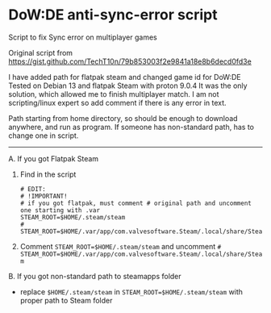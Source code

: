 # DoW:DE anti-sync-error script
Script to fix Sync error on multiplayer games

Original script from https://gist.github.com/TechT10n/79b853003f2e9841a18e8b6decd0fd3e

I have added path for flatpak steam and changed game id for DoW:DE
Tested on Debian 13 and flatpak Steam with proton 9.0.4
It was the only solution, which allowed me to finish multiplayer match.
I am not scripting/linux expert so add comment if there is any error in text.

Path starting from home directory, so should be enough to download anywhere, and run as program. If someone has non-standard path, has to change one in script.

---
A. If you got Flatpak Steam
1. Find in the script
   ````
   # EDIT:
   # !IMPORTANT!
   # if you got flatpak, must comment # original path and uncomment one starting with .var
   STEAM_ROOT=$HOME/.steam/steam
   # STEAM_ROOT=$HOME/.var/app/com.valvesoftware.Steam/.local/share/Steam
2. Comment `STEAM_ROOT=$HOME/.steam/steam` and uncomment `# STEAM_ROOT=$HOME/.var/app/com.valvesoftware.Steam/.local/share/Steam`

   
B. If you got non-standard path to steamapps folder
- replace `$HOME/.steam/steam` in `STEAM_ROOT=$HOME/.steam/steam` with proper path to Steam folder
